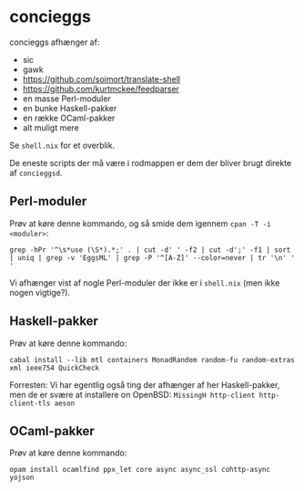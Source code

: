 # concieggs

concieggs afhænger af:

  + sic
  + gawk
  + https://github.com/soimort/translate-shell
  + https://github.com/kurtmckee/feedparser
  + en masse Perl-moduler
  + en bunke Haskell-pakker
  + en række OCaml-pakker
  + alt muligt mere

Se `shell.nix` for et overblik.

De eneste scripts der må være i rodmappen er dem der bliver brugt direkte af
`concieggsd`.

## Perl-moduler

Prøv at køre denne kommando, og så smide dem igennem `cpan -T -i <moduler>`:

```
grep -hPr '^\s*use (\S*).*;' . | cut -d' ' -f2 | cut -d';' -f1 | sort | uniq | grep -v 'EggsML' | grep -P '^[A-Z]' --color=never | tr '\n' ' '
```

Vi afhænger vist af nogle Perl-moduler der ikke er i `shell.nix` (men ikke nogen vigtige?).

## Haskell-pakker

Prøv at køre denne kommando:

```
cabal install --lib mtl containers MonadRandom random-fu random-extras xml ieee754 QuickCheck
```

Forresten: Vi har egentlig også ting der afhænger af her Haskell-pakker, men de er svære at installere on OpenBSD: `MissingH http-client http-client-tls aeson`

## OCaml-pakker

Prøv at køre denne kommando:

```
opam install ocamlfind ppx_let core async async_ssl cohttp-async yojson
```
